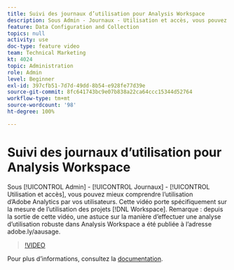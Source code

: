 ```yaml
---
title: Suivi des journaux d’utilisation pour Analysis Workspace
description: Sous Admin - Journaux - Utilisation et accès, vous pouvez mieux comprendre l’utilisation d’Adobe Analytics par vos utilisateurs. Cette vidéo porte spécifiquement sur la mesure de l’utilisation des projets d’espace de travail.
feature: Data Configuration and Collection
topics: null
activity: use
doc-type: feature video
team: Technical Marketing
kt: 4024
topic: Administration
role: Admin
level: Beginner
exl-id: 397cfb51-7d7d-49dd-8b54-e928fe77d39e
source-git-commit: 8fc641743bc9e07b838a22ca64ccc15344d52764
workflow-type: tm+mt
source-wordcount: '98'
ht-degree: 100%

---
```


# Suivi des journaux d’utilisation pour Analysis Workspace

Sous [!UICONTROL Admin] - [!UICONTROL Journaux] - [!UICONTROL Utilisation et accès], vous pouvez mieux comprendre l’utilisation d’Adobe Analytics par vos utilisateurs. Cette vidéo porte spécifiquement sur la mesure de l’utilisation des projets [!DNL Workspace]. Remarque : depuis la sortie de cette vidéo, une astuce sur la manière d’effectuer une analyse d’utilisation robuste dans Analysis Workspace a été publiée à l’adresse adobe.ly/aausage.

>[!VIDEO](https://video.tv.adobe.com/v/29768/?quality=12&learn=on)

Pour plus d’informations, consultez la [documentation](https://experienceleague.adobe.com/docs/analytics/admin/admin-tools/logs.html?lang=fr).
